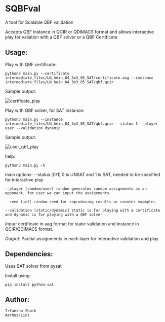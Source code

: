 # **SQBFval**
A tool for Scalable QBF validation

Accepts QBF instance in QCIR or QDIMACS format and allows interactive play for valiation with a QBF solver or a QBF Certificate.

## Usage:

Play with QBF certificate:

    python3 main.py --certificate intermediate_files/LN_hein_04_3x3_05_SAT/certificate.aag --instance intermediate_files/LN_hein_04_3x3_05_SAT/qbf.qcir

Sample output:

![certficate_play](https://user-images.githubusercontent.com/37924323/215739115-0c161ee7-672b-4bee-bf26-cbf083cfde8f.png)

Play with QBF solver, for SAT instance:

    python3 main.py --instance intermediate_files/LN_hein_04_3x3_05_SAT/qbf.qcir --status 1 --player user --validation dynamic

Sample output:

![user_qbf_play](https://user-images.githubusercontent.com/37924323/215741605-60972c6d-8904-4412-8004-bbea67d69e4e.png)

help:

    python3 main.py -h

main options:
    --status [0/1] 0 is UNSAT and 1 is SAT, needed to be specified for interactive play

    --player [random/user] random generates random assignments as an opponent, for user we can input the assignments

    --seed [int] random seed for reproducing results or counter examples

    --validation [static/dynamic] static is for playing with a certificate and dynamic is for playing with a QBF solver

_Input:_  certificate in aag format for static validation and instance in QCIR/QDIMACS format.

_Output:_  Paritial assignments in each layer for interactive valdiation and play



## Dependencies:
Uses SAT solver from pysat

Install using:

    pip install python-sat

## Author:

    Irfansha Shaik
    Aarhus/Linz
